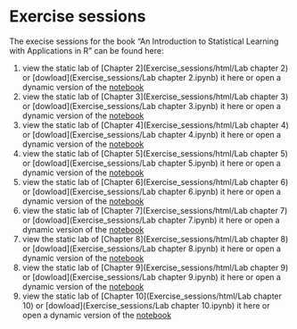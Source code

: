 # Exercise sessions

The execise sessions for the book “An Introduction to Statistical Learning with Applications in R” can be found here:

1. view the static lab of [Chapter 2](Exercise_sessions/html/Lab chapter 2) or [dowload](Exercise_sessions/Lab chapter 2.ipynb) it here or open a dynamic version of the [notebook](https://colab.research.google.com/github/Valkenborg/IML/blob/master/Exercise_sessions/Lab%20chapter%202.ipynb)
1. view the static lab of [Chapter 3](Exercise_sessions/html/Lab chapter 3) or [dowload](Exercise_sessions/Lab chapter 3.ipynb) it here or open a dynamic version of the [notebook](https://colab.research.google.com/github/Valkenborg/IML/blob/master/Exercise_sessions/Lab%20chapter%203.ipynb)
1. view the static lab of [Chapter 4](Exercise_sessions/html/Lab chapter 4) or [dowload](Exercise_sessions/Lab chapter 4.ipynb) it here or open a dynamic version of the [notebook](https://colab.research.google.com/github/Valkenborg/IML/blob/master/Exercise_sessions/Lab%20chapter%204.ipynb)
1. view the static lab of [Chapter 5](Exercise_sessions/html/Lab chapter 5) or [dowload](Exercise_sessions/Lab chapter 5.ipynb) it here or open a dynamic version of the [notebook](https://colab.research.google.com/github/Valkenborg/IML/blob/master/Exercise_sessions/Lab%20chapter%205.ipynb)
1. view the static lab of [Chapter 6](Exercise_sessions/html/Lab chapter 6) or [dowload](Exercise_sessions/Lab chapter 6.ipynb) it here or open a dynamic version of the [notebook](https://colab.research.google.com/github/Valkenborg/IML/blob/master/Exercise_sessions/Lab%20chapter%206.ipynb)
1. view the static lab of [Chapter 7](Exercise_sessions/html/Lab chapter 7) or [dowload](Exercise_sessions/Lab chapter 7.ipynb) it here or open a dynamic version of the [notebook](https://colab.research.google.com/github/Valkenborg/IML/blob/master/Exercise_sessions/Lab%20chapter%207.ipynb)
1. view the static lab of [Chapter 8](Exercise_sessions/html/Lab chapter 8) or [dowload](Exercise_sessions/Lab chapter 8.ipynb) it here or open a dynamic version of the [notebook](https://colab.research.google.com/github/Valkenborg/IML/blob/master/Exercise_sessions/Lab%20chapter%208.ipynb)
1. view the static lab of [Chapter 9](Exercise_sessions/html/Lab chapter 9) or [dowload](Exercise_sessions/Lab chapter 9.ipynb) it here or open a dynamic version of the [notebook](https://colab.research.google.com/github/Valkenborg/IML/blob/master/Exercise_sessions/Lab%20chapter%209.ipynb)
1. view the static lab of [Chapter 10](Exercise_sessions/html/Lab chapter 10) or [dowload](Exercise_sessions/Lab chapter 10.ipynb) it here or open a dynamic version of the [notebook](https://colab.research.google.com/github/Valkenborg/IML/blob/master/Exercise_sessions/Lab%20Chapter%2010.ipynb)

